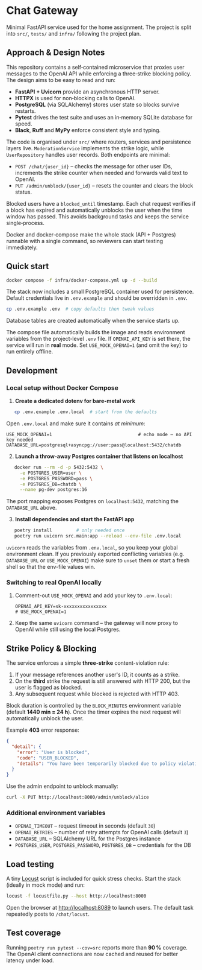 # Chat Gateway

Minimal FastAPI service used for the home assignment. The project is split into
`src/`, `tests/` and `infra/` following the project plan.

## Approach & Design Notes

This repository contains a self‑contained microservice that proxies user
messages to the OpenAI API while enforcing a three‑strike blocking policy.  The
design aims to be easy to read and run:

- **FastAPI + Uvicorn** provide an asynchronous HTTP server.
- **HTTPX** is used for non‑blocking calls to OpenAI.
- **PostgreSQL** (via SQLAlchemy) stores user state so blocks survive restarts.
- **Pytest** drives the test suite and uses an in‑memory SQLite database for
  speed.
- **Black**, **Ruff** and **MyPy** enforce consistent style and typing.

The code is organised under `src/` where routers, services and persistence
layers live.  `ModerationService` implements the strike logic, while
`UserRepository` handles user records.  Both endpoints are minimal:

- `POST /chat/{user_id}` – checks the message for other user IDs, increments the
  strike counter when needed and forwards valid text to OpenAI.
- `PUT /admin/unblock/{user_id}` – resets the counter and clears the block
  status.

Blocked users have a `blocked_until` timestamp.  Each chat request verifies if a
block has expired and automatically unblocks the user when the time window has
passed.  This avoids background tasks and keeps the service single‑process.

Docker and docker‑compose make the whole stack (API + Postgres) runnable with a
single command, so reviewers can start testing immediately.

## Quick start

```bash
docker compose -f infra/docker-compose.yml up -d --build
```

The stack now includes a small PostgreSQL container used for persistence. Default
credentials live in `.env.example` and should be overridden in `.env`.

```bash
cp .env.example .env  # copy defaults then tweak values
```

Database tables are created automatically when the service starts up.

The compose file automatically builds the image and reads environment variables
from the project-level `.env` file.  If `OPENAI_API_KEY` is set there, the
service will run in **real** mode.  Set `USE_MOCK_OPENAI=1` (and omit the key)
to run entirely offline.

## Development

### Local setup without Docker Compose

1. **Create a dedicated dotenv for bare-metal work**

```bash
   cp .env.example .env.local  # start from the defaults
   ```

   Open `.env.local` and make sure it contains *at minimum*:

   ```dotenv
   USE_MOCK_OPENAI=1                                # echo mode – no API key needed
   DATABASE_URL=postgresql+asyncpg://user:pass@localhost:5432/chatdb
   ```

2. **Launch a throw-away Postgres container that listens on localhost**

```bash
   docker run --rm -d -p 5432:5432 \
     -e POSTGRES_USER=user \
     -e POSTGRES_PASSWORD=pass \
     -e POSTGRES_DB=chatdb \
     --name pg-dev postgres:16
   ```

   The port mapping exposes Postgres on `localhost:5432`, matching the `DATABASE_URL` above.

3. **Install dependencies and start the FastAPI app**

```bash
   poetry install         # only needed once
   poetry run uvicorn src.main:app --reload --env-file .env.local
   ```

   `uvicorn` reads the variables from `.env.local`, so you keep your global
   environment clean.  If you previously exported conflicting variables (e.g.
   `DATABASE_URL` or `USE_MOCK_OPENAI`) make sure to `unset` them or start a
   fresh shell so that the env-file values win.

### Switching to real OpenAI locally

1. Comment-out `USE_MOCK_OPENAI` and add your key to `.env.local`:

   ```dotenv
   OPENAI_API_KEY=sk-xxxxxxxxxxxxxxxx
   # USE_MOCK_OPENAI=1
   ```

2. Keep the same `uvicorn` command – the gateway will now proxy to OpenAI
   while still using the local Postgres.


## Strike Policy & Blocking

The service enforces a simple **three-strike** content-violation rule:

1. If your message references another user's ID, it counts as a strike.
2. On the **third** strike the request is still answered with HTTP 200, but the
   user is flagged as blocked.
3. Any subsequent request while blocked is rejected with HTTP 403.

Block duration is controlled by the `BLOCK_MINUTES` environment variable
(default **1440 min = 24 h**).  Once the timer expires the next request will
automatically unblock the user.

Example **403** error response:

```json
{
  "detail": {
    "error": "User is blocked",
    "code": "USER_BLOCKED",
    "details": "You have been temporarily blocked due to policy violations. Try again later or contact support."
  }
}
```

Use the admin endpoint to unblock manually:

```bash
curl -X PUT http://localhost:8000/admin/unblock/alice
```

### Additional environment variables

- `OPENAI_TIMEOUT` – request timeout in seconds (default `30`)
- `OPENAI_RETRIES` – number of retry attempts for OpenAI calls (default `3`)
- `DATABASE_URL` – SQLAlchemy URL for the Postgres instance
- `POSTGRES_USER`, `POSTGRES_PASSWORD`, `POSTGRES_DB` – credentials for the DB

## Load testing

A tiny [Locust](https://locust.io/) script is included for quick stress checks.
Start the stack (ideally in mock mode) and run:

```bash
locust -f locustfile.py --host http://localhost:8000
```

Open the browser at <http://localhost:8089> to launch users. The default task
repeatedly posts to `/chat/locust`.

## Test coverage

Running `poetry run pytest --cov=src` reports more than **90 %** coverage. The OpenAI
client connections are now cached and reused for better latency under load.

